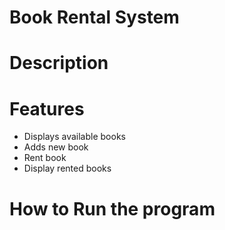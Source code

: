 # Book Rental System

# Description

# Features
+ Displays available books
+ Adds new book
+ Rent book
+ Display rented books

# How to Run the program
